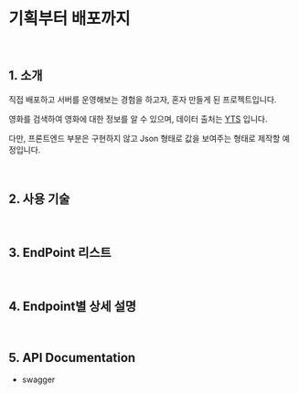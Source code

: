 # 기획부터 배포까지

<br>

## 1. 소개

직접 배포하고 서버를 운영해보는 경험을 하고자, 혼자 만들게 된 프로젝트입니다.

영화를 검색하여 영화에 대한 정보를 알 수 있으며, 데이터 출처는 [YTS](https://yts.torrentbay.to) 입니다.

다만, 프론트엔드 부분은 구현하지 않고 Json 형태로 값을 보여주는 형태로 제작할 예정입니다.

<br>

## 2. 사용 기술

<br>

## 3. EndPoint 리스트


<br>

## 4. Endpoint별 상세 설명

<br>

## 5. API Documentation

* swagger